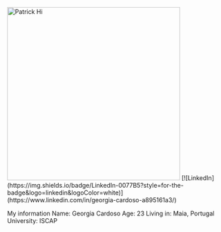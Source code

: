 <img aling="right" alt="Patrick Hi" width="400" src="https://media3.giphy.com/media/v1.Y2lkPTc5MGI3NjExdm9tYnF5dmkxZXI3cGV0ZHQ2OTM1emM1aTNtYmRtdzRkZ3pwbjk2bSZlcD12MV9pbnRlcm5hbF9naWZfYnlfaWQmY3Q9Zw/3ogwFGEHrVxusDbDjO/giphy.gif">
[![LinkedIn](https://img.shields.io/badge/LinkedIn-0077B5?style=for-the-badge&logo=linkedin&logoColor=white)](https://www.linkedin.com/in/georgia-cardoso-a895161a3/)


My information
Name: Georgia Cardoso
Age: 23
Living in: Maia, Portugal
University: ISCAP

